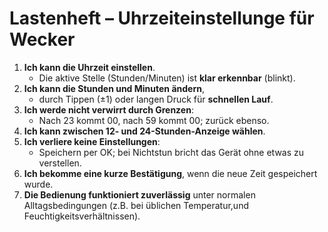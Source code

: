 # Lastenheft – Uhrzeiteinstellunge für Wecker

1. **Ich kann die Uhrzeit einstellen**.
   - Die aktive Stelle (Stunden/Minuten) ist **klar erkennbar** (blinkt).
2. **Ich kann die Stunden und Minuten ändern**,
   - durch Tippen (±1) oder langen Druck für **schnellen Lauf**.
3. **Ich werde nicht verwirrt durch Grenzen**:
   - Nach 23 kommt 00, nach 59 kommt 00; zurück ebenso.
4. **Ich kann zwischen 12- und 24-Stunden-Anzeige wählen**.
5. **Ich verliere keine Einstellungen**:
   - Speichern per OK; bei Nichtstun bricht das Gerät ohne etwas zu verstellen.
6. **Ich bekomme eine kurze Bestätigung**, wenn die neue Zeit gespeichert wurde.
7. **Die Bedienung funktioniert zuverlässig** unter normalen Alltagsbedingungen (z.B. bei üblichen Temperatur,und Feuchtigkeitsverhältnissen).

